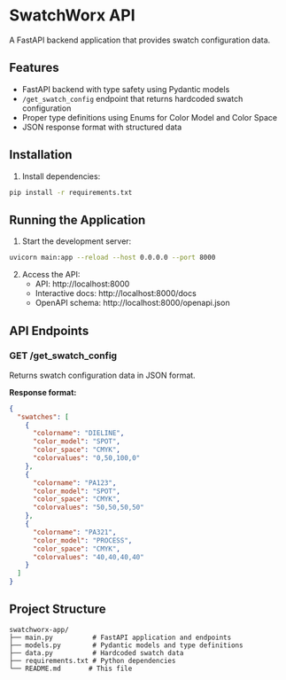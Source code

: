 # SwatchWorx API

A FastAPI backend application that provides swatch configuration data.

## Features

- FastAPI backend with type safety using Pydantic models
- `/get_swatch_config` endpoint that returns hardcoded swatch configuration
- Proper type definitions using Enums for Color Model and Color Space
- JSON response format with structured data

## Installation

1. Install dependencies:
```bash
pip install -r requirements.txt
```

## Running the Application

1. Start the development server:
```bash
uvicorn main:app --reload --host 0.0.0.0 --port 8000
```

2. Access the API:
   - API: http://localhost:8000
   - Interactive docs: http://localhost:8000/docs
   - OpenAPI schema: http://localhost:8000/openapi.json

## API Endpoints

### GET /get_swatch_config

Returns swatch configuration data in JSON format.

**Response format:**
```json
{
  "swatches": [
    {
      "colorname": "DIELINE",
      "color_model": "SPOT",
      "color_space": "CMYK",
      "colorvalues": "0,50,100,0"
    },
    {
      "colorname": "PA123",
      "color_model": "SPOT", 
      "color_space": "CMYK",
      "colorvalues": "50,50,50,50"
    },
    {
      "colorname": "PA321",
      "color_model": "PROCESS",
      "color_space": "CMYK", 
      "colorvalues": "40,40,40,40"
    }
  ]
}
```

## Project Structure

```
swatchworx-app/
├── main.py          # FastAPI application and endpoints
├── models.py        # Pydantic models and type definitions
├── data.py          # Hardcoded swatch data
├── requirements.txt # Python dependencies
└── README.md       # This file
```

